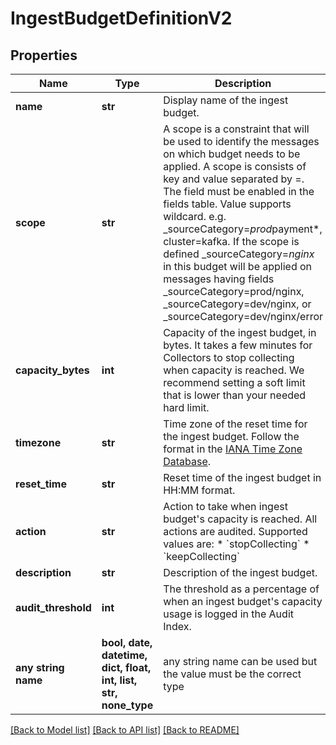 # IngestBudgetDefinitionV2


## Properties
Name | Type | Description | Notes
------------ | ------------- | ------------- | -------------
**name** | **str** | Display name of the ingest budget. | 
**scope** | **str** | A scope is a constraint that will be used to identify the messages on which budget needs to be applied. A scope is consists of key and value separated by &#x3D;. The field must be enabled in the fields table. Value supports wildcard. e.g. _sourceCategory&#x3D;*prod*payment*, cluster&#x3D;kafka. If the scope is defined _sourceCategory&#x3D;*nginx* in this budget will be applied on messages having fields _sourceCategory&#x3D;prod/nginx, _sourceCategory&#x3D;dev/nginx, or _sourceCategory&#x3D;dev/nginx/error | 
**capacity_bytes** | **int** | Capacity of the ingest budget, in bytes. It takes a few minutes for Collectors to stop collecting when capacity is reached. We recommend setting a soft limit that is lower than your needed hard limit. | 
**timezone** | **str** | Time zone of the reset time for the ingest budget. Follow the format in the [IANA Time Zone Database](https://en.wikipedia.org/wiki/List_of_tz_database_time_zones#List). | 
**reset_time** | **str** | Reset time of the ingest budget in HH:MM format. | 
**action** | **str** | Action to take when ingest budget&#39;s capacity is reached. All actions are audited. Supported values are:   * &#x60;stopCollecting&#x60;   * &#x60;keepCollecting&#x60; | 
**description** | **str** | Description of the ingest budget. | [optional] 
**audit_threshold** | **int** | The threshold as a percentage of when an ingest budget&#39;s capacity usage is logged in the Audit Index. | [optional] 
**any string name** | **bool, date, datetime, dict, float, int, list, str, none_type** | any string name can be used but the value must be the correct type | [optional]

[[Back to Model list]](../README.md#documentation-for-models) [[Back to API list]](../README.md#documentation-for-api-endpoints) [[Back to README]](../README.md)


